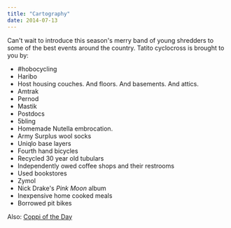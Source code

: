 ```yaml
---
title: "Cartography"
date: 2014-07-13
---
```


Can't wait to introduce this season's merry band of young shredders to some of the best events around the country. Tatito cyclocross is brought to you by:

- \#hobocycling
- Haribo
- Host housing couches. And floors. And basements. And attics.
- Amtrak
- Pernod
- Mastik
- Postdocs
- 5bling
- Homemade Nutella embrocation.
- Army Surplus wool socks
- Uniqlo base layers
- Fourth hand bicycles
- Recycled 30 year old tubulars
- Independently owed coffee shops and their restrooms
- Used bookstores
- Zymol
- Nick Drake's _Pink Moon_ album
- Inexpensive home cooked meals
- Borrowed pit bikes

Also: [Coppi of the Day](http://iconosquare.com/p/754485344162817478_260921032#/detail/754485344162817478_260921032)
